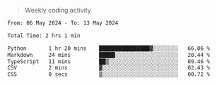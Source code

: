 > Weekly coding activity
<!--START_SECTION:waka-->

```txt
From: 06 May 2024 - To: 13 May 2024

Total Time: 2 hrs 1 min

Python       1 hr 20 mins    ████████████████▓░░░░░░░░   66.06 %
Markdown     24 mins         █████░░░░░░░░░░░░░░░░░░░░   20.44 %
TypeScript   11 mins         ██▒░░░░░░░░░░░░░░░░░░░░░░   09.46 %
CSV          2 mins          ▓░░░░░░░░░░░░░░░░░░░░░░░░   02.43 %
CSS          0 secs          ▒░░░░░░░░░░░░░░░░░░░░░░░░   00.72 %
```

<!--END_SECTION:waka-->
